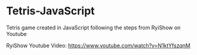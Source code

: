 # Tetris-JavaScript
Tetris game created in JavaScript following the steps from RyiShow on Youtube

RyiShow Youtube Video:
https://www.youtube.com/watch?v=N1ktYfszqnM
